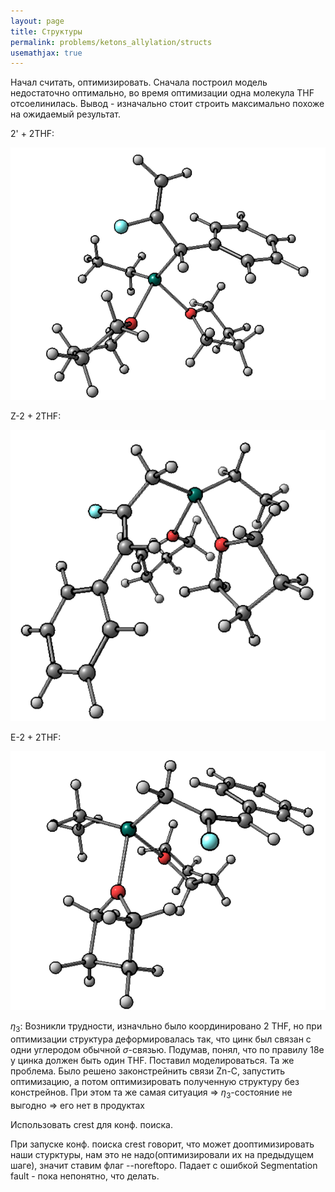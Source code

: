 ```yaml
---
layout: page
title: Структуры
permalink: problems/ketons_allylation/structs
usemathjax: true
---
```


Начал считать, оптимизировать. Сначала построил модель недостаточно оптимально, во время оптимизации одна молекула THF отсоелинилась. Вывод - изначально стоит строить максимально похоже на ожидаемый результат.

2' + 2THF:

![2'](2_s.png)

Z-2 + 2THF:

![Z-2](z_2.png)

E-2 + 2THF:

![E-2](e_2.png)

$\eta_3$: Возникли трудности, изначльно было координировано 2 THF, но при оптимизации структура деформировалась так, что цинк был связан с одни углеродом обычной $\sigma$-связью. Подумав, понял, что по правилу 18e у цинка должен быть один THF. Поставил моделироваться. Та же проблема. Было решено законстрейнить связи Zn-C, запустить оптимизацию, а потом оптимизировать полученную структуру без констрейнов. При этом та же самая ситуация ⇒ $\eta_3$-состояние не выгодно ⇒ его нет в продуктах

Использовать crest для конф. поиска.

При запуске конф. поиска crest говорит, что может дооптимизировать наши стурктуры, нам это не надо(оптимизировали их на предыдущем шаге), значит ставим флаг --noreftopo. Падает с ошибкой Segmentation fault - пока непонятно, что делать.